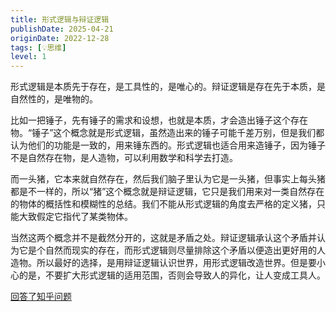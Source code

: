 ```yaml
---
title: 形式逻辑与辩证逻辑
publishDate: 2025-04-21
originDate: 2022-12-28
tags: [💡思维]
level: 1
---
```


形式逻辑是本质先于存在，是工具性的，是唯心的。辩证逻辑是存在先于本质，是自然性的，是唯物的。

比如一把锤子，先有锤子的需求和设想，也就是本质，才会造出锤子这个存在物。“锤子”这个概念就是形式逻辑，虽然造出来的锤子可能千差万别，但是我们都认为他们的功能是一致的，用来锤东西的。形式逻辑也适合用来造锤子，因为锤子不是自然存在物，是人造物，可以利用数学和科学去打造。

而一头猪，它本来就自然存在，然后我们脑子里认为它是一头猪，但事实上每头猪都是不一样的，所以“猪”这个概念就是辩证逻辑，它只是我们用来对一类自然存在的物体的概括性和模糊性的总结。我们不能从形式逻辑的角度去严格的定义猪，只能大致假定它指代了某类物体。

当然这两个概念并不是截然分开的，这就是矛盾之处。辩证逻辑承认这个矛盾并认为它是个自然而现实的存在，而形式逻辑则尽量排除这个矛盾以便造出更好用的人造物。所以最好的选择，是用辩证逻辑认识世界，用形式逻辑改造世界。但是要小心的是，不要扩大形式逻辑的适用范围，否则会导致人的异化，让人变成工具人。

[回答了知乎问题](https://www.zhihu.com/question/20929237/answer/2818060409)
